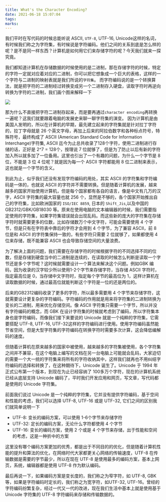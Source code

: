 ```yaml
---
title: What's the Character Encoding?
date: 2021-06-18 15:07:04
tags:
marks:
---
```


<subcontent>我们平时在写代码的时候总能听说 ASCII, `UTF-8`, UTF-16, Unicode这样的名词，有时候我们称之为字符集，有时候说是字符编码。他们之间的关系到底是怎么样的呢？是不是同一样东西？计算机是如何用它们来存储字符的呢？今天我们就来一探究竟。<subcontent/>

<subcontent>我们都知道计算机在存储数据的时候使用的是二进制，那在存储字符的时候，特定的字符一定就对应着对应的二进制，你可以把它想象成一个巨大的表格，这样的一个字符与二进制的映射表就是我们所说的`字符集`。 而字符编码说的是一个转换算法，就是把字符的二进制经过转换变成另一个二进制存入硬盘，读取字符时再逆向转换为字符的二进制，我们画个图来解释一下<subcontent/>

![](https://ssbun-lot.oss-cn-beijing.aliyuncs.com/img/20210618175403.png)

<subcontent>那为什么不直接把字符二进制存起来，而是要再通过`character encoding`再转换一遍呢？这我们就要跟着电脑的发展史来聊一聊字符集的演变。
因为计算机是由美国人发明的，所以在计算机的早期，最先建立起来的字符集就是针对拉丁字符的，拉丁字母就是 26 个英文字母，再加上后来的阿拉伯数字和各种标点符号，特殊符号，最终构成了 ASCII (American Standard Code for Information Interchange)字符集, ASCII 迄今为止总共收录了128个字符，使用二进制进行存储的话，正好是 2^7 = 128个，按理说 7 位就够了，但是为了防止以后有新的字符加入所以就多加了一位备用。这里也引出了一个有趣的问题，为什么一个字节是 8 位，不能是 3 位 4 位呢？就是因为每一个 ASCII 字符都能用 8 位二进制来表示，这也就是一个字节的含义。<subcontent/>

<subcontent>到此为止，似乎我们还没有发现字符编码的用处，其实 ASCII 的字符集和字符编码是一体的，也就说 ASCII 的字符并不需要转换。但是随着计算机的发展，越来越多的国家开始使用计算机，但是每个国家都有各自的语言，像是中文有几万的汉字，ASCII 字符集的最大容量也就 256 个，显然是不够的，各个国家开始推出自己的字符集，比如欧洲国家的 `ISO/IEC 8859`, 日本的 `Shift_Jis`,以及中国的 GB2312/GBK/GB18030 等。原来在使用电脑的文本编辑器的时候，我们需要指定使用的字符集，如果字符集错误就会出现乱码。而这些新的庞大的字符集在存储字符时就需要更多的位数，比如存储数万个中文字符，可能会需要使用 4 个字节，但是只有在字符表中靠后的字符才会用到 4 个字节，为了兼容 ASCII，前 8 位是和 ASCII 的字符集保持一致的，有些字符只需要 2 位就够了，如果都使用 4 位来存储，既不能兼容 ASCII 也会导致存储空间的大量浪费。<subcontent/>

<subcontent>为了解决上面的问题，我们需要在存储字符的时候根据字符的不同选择不同的位数，但是存储到硬盘当中的二进制是连续的，在读取的时候怎么判断是读取一个字节还是多个字节呢？这时候就需要设计一个算法来解决这个问题。例如GBK 编码，因为收录的汉字较少所以使用1-2个字节来存储字符，当存储 ASCII 字符时，指定最高位是 0，当存储中文字符时，指定每个字节的最高位为 1，这样计算机在读取数据的时候，通过最高位就能判断这个字符是一位的还是两位的。<subcontent/>

<subcontent>后来的GB2312编码收录了更多的字符，所以最多需要用 4 个字节来存储字符，这就需要设计更复杂的字符编码。字符编码的作用就是用来将字符集的二进制转换为变长的二进制，用来优化存储空间。像 ASCII 字符集只需要一个字节，所以并没有字符编码的概念，而 GBK 在设计字符集的时候就考虑到了编码，所以字符集本身也是字符编码，而像我们接下来要说的 Unicode 就是一个纯粹的字符集，它需要搭配 UTF-8, UTF-16, UTF-32这样的字符编码进行使用。使用字符编码虽然能节省空间，但是大型字符集的字符编码在转换字符时需要多次计算，这会降低编解码的速度。<subcontent />

<subcontent>但随着计算机在原来越多的国家中被使用，越来越多的字符集被使用，各个字符集之间并不兼容，在这个电脑上编写的文档在另一台电脑上可能就会乱码，大家迫切的需要一个大一统的字符集来将所有的字符收纳其中，这样我们就再也不用纠结字符编码的选择和转换了，在这种期待下，Unicode 诞生了。Unicode 于 1994 年正式公布第一个版本，到现在为止已经容纳了 100多万个字符，现在的计算机系统已经从底层支持 Unicode 编码了，平时我们开发应用和网页，写文章，写代码都是使用的 Unicode 字符集。<subcontent/>

<subcontent>
前面我们说过 Unicode 是一个纯粹的字符集，它并没有提供字符编码，基于空间和性能的考虑，我们可以选择 UTF-8, UTF-16 或是 UTF-32, 它们之间的区别我们就简单说明一下

- UTF-8: 变长的编码方案，可以使用 1-6个字节来存储字符
- UTF-32: 定长的编码方案，无论什么字符都使用 4 个字节
- UTF-16: 变长的编码方案，使用 2 个或是 4 个字节来存储，出于性能和空间的考虑，这是一种折中的方案

这里没有哪个编码方案更加的优秀，都是出于不同目的的优化，但是随着计算机性能的提升和算法的优化，在网络时代大家都更关心网络的传输速度，UTF-8 在传输数据是需要的字节最少，所以在现在 UTF-8 是使用最多的编码方案，基本上网页，系统，编辑器都是使用 UTF-8 作为默认编码。

最后再说一下，如果编码方案是变长度的，我们称之为窄字符，如 UTF-8, GBK等，如果是字符编码时定长的，我们称之为宽字符，如UTF-32, UTF-16。曾经的字符编码纷繁复杂，经过一代又一代的改进，现在我们生活中基本上就是使用基于 Unicode 字符集的 UTF-8 字符编码来存储和传输数据的。<subcontent/>